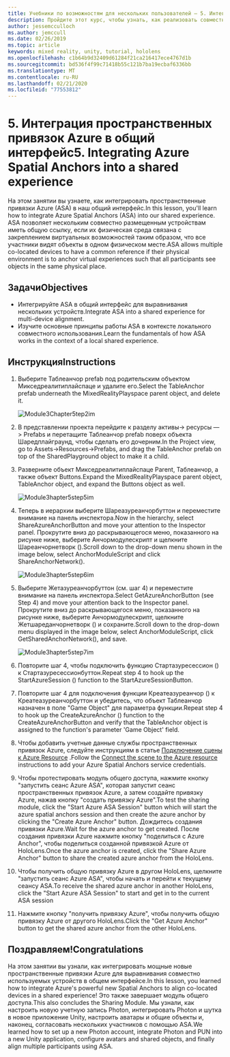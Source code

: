 ```yaml
---
title: Учебники по возможностям для нескольких пользователей — 5. Интеграция пространственных привязок Azure в общий интерфейс
description: Пройдите этот курс, чтобы узнать, как реализовать совместное использование нескольких пользователей в приложении HoloLens 2.
author: jessemcculloch
ms.author: jemccull
ms.date: 02/26/2019
ms.topic: article
keywords: mixed reality, unity, tutorial, hololens
ms.openlocfilehash: c1b64b9d32409d61284f21ca216417ece4767d1b
ms.sourcegitcommit: bd536f4f99c71418b55c121b7ba19ecbaf6336bb
ms.translationtype: MT
ms.contentlocale: ru-RU
ms.lasthandoff: 02/21/2020
ms.locfileid: "77553812"
---
```

# <a name="5-integrating-azure-spatial-anchors-into-a-shared-experience"></a><span data-ttu-id="2424e-105">5. Интеграция пространственных привязок Azure в общий интерфейс</span><span class="sxs-lookup"><span data-stu-id="2424e-105">5. Integrating Azure Spatial Anchors into a shared experience</span></span>

<span data-ttu-id="2424e-106">На этом занятии вы узнаете, как интегрировать пространственные привязки Azure (ASA) в наш общий интерфейс.</span><span class="sxs-lookup"><span data-stu-id="2424e-106">In this lesson, you'll learn how to integrate Azure Spatial Anchors (ASA) into our shared experience.</span></span> <span data-ttu-id="2424e-107">ASA позволяет нескольким совместно размещенным устройствам иметь общую ссылку, если их физическая среда связана с закреплением виртуальных возможностей таким образом, что все участники видят объекты в одном физическом месте.</span><span class="sxs-lookup"><span data-stu-id="2424e-107">ASA allows multiple co-located devices to have a common reference if their physical environment is to anchor virtual experiences such that all participants see objects in the same physical place.</span></span>

## <a name="objectives"></a><span data-ttu-id="2424e-108">Задачи</span><span class="sxs-lookup"><span data-stu-id="2424e-108">Objectives</span></span>

* <span data-ttu-id="2424e-109">Интегрируйте ASA в общий интерфейс для выравнивания нескольких устройств.</span><span class="sxs-lookup"><span data-stu-id="2424e-109">Integrate ASA into a shared experience for multi-device alignment.</span></span>
* <span data-ttu-id="2424e-110">Изучите основные принципы работы ASA в контексте локального совместного использования.</span><span class="sxs-lookup"><span data-stu-id="2424e-110">Learn the fundamentals of how ASA works in the context of a local shared experience.</span></span>

## <a name="instructions"></a><span data-ttu-id="2424e-111">Инструкция</span><span class="sxs-lookup"><span data-stu-id="2424e-111">Instructions</span></span>

1. <span data-ttu-id="2424e-112">Выберите Таблеанчор prefab под родительским объектом Микседреалитиплайспаце и удалите его.</span><span class="sxs-lookup"><span data-stu-id="2424e-112">Select the TableAnchor prefab underneath the MixedRealityPlayspace parent object, and delete it.</span></span>

    ![Module3Chapter5tep2im](images/module3chapter5step2im.PNG)

2. <span data-ttu-id="2424e-114">В представлении проекта перейдите к разделу активы-> ресурсы — > Prefabs и перетащите Таблеанчор prefab поверх объекта Шаредплайграунд, чтобы сделать его дочерним.</span><span class="sxs-lookup"><span data-stu-id="2424e-114">In the Project view, go to Assets->Resources->Prefabs, and drag the TableAnchor prefab on top of the SharedPlayground object to make it a child.</span></span>

3. <span data-ttu-id="2424e-115">Разверните объект Микседреалитиплайспаце Parent, Таблеанчор, а также объект Buttons.</span><span class="sxs-lookup"><span data-stu-id="2424e-115">Expand the MixedRealityPlayspace parent object, TableAnchor object, and expand the Buttons object as well.</span></span>

    ![Module3hapter5step5im](images/module3chapter5step5im.PNG)

4. <span data-ttu-id="2424e-117">Теперь в иерархии выберите Шареазуреанчорбуттон и переместите внимание на панель инспектора.</span><span class="sxs-lookup"><span data-stu-id="2424e-117">Now in the hierarchy, select ShareAzureAnchorButton and move your attention to the Inspector panel.</span></span> <span data-ttu-id="2424e-118">Прокрутите вниз до раскрывающегося меню, показанного на рисунке ниже, выберите Анчормодулескрипт и щелкните Шареанчорнетворк ().</span><span class="sxs-lookup"><span data-stu-id="2424e-118">Scroll down to the drop-down menu shown in the image below, select AnchorModuleScript and click ShareAnchorNetwork().</span></span>

    ![Module3hapter5step6im](images/module3chapter5step6im.PNG)

5. <span data-ttu-id="2424e-120">Выберите Жетазуреанчорбуттон (см. шаг 4) и переместите внимание на панель инспектора.</span><span class="sxs-lookup"><span data-stu-id="2424e-120">Select GetAzureAnchorButton (see Step 4) and move your attention back to the Inspector panel.</span></span> <span data-ttu-id="2424e-121">Прокрутите вниз до раскрывающегося меню, показанного на рисунке ниже, выберите Анчормодулескрипт, щелкните Жетшареданчорнетворк () и сохраните.</span><span class="sxs-lookup"><span data-stu-id="2424e-121">Scroll down to the drop-down menu displayed in the image below, select AnchorModuleScript, click GetSharedAnchorNetwork(), and save.</span></span>

    ![Module3hapter5step7im](images/module3chapter5step7im.PNG)

6. <span data-ttu-id="2424e-123">Повторите шаг 4, чтобы подключить функцию Стартазуресессион () к Стартазуресессионбуттон.</span><span class="sxs-lookup"><span data-stu-id="2424e-123">Repeat step 4 to hook up the StartAzureSession () function to the StartAzureSessionButton.</span></span>

7. <span data-ttu-id="2424e-124">Повторите шаг 4 для подключения функции Креатеазуреанчор () к Креатеазуреанчорбуттон и убедитесь, что объект Таблеанчор назначен в поле "Game Object" для параметра функции.</span><span class="sxs-lookup"><span data-stu-id="2424e-124">Repeat step 4 to hook up the CreateAzureAnchor () function to the CreateAzureAnchorButton and verify that the TableAnchor object is assigned to the function's parameter 'Game Object' field.</span></span>

8. <span data-ttu-id="2424e-125">Чтобы добавить учетные данные службы пространственных привязок Azure, следуйте инструкциям в статье [Подключение сцены к Azure Resource](mrlearning-asa-ch1.md#4-connect-the-scene-to-the-azure-resource) .</span><span class="sxs-lookup"><span data-stu-id="2424e-125">Follow the [Connect the scene to the Azure resource](mrlearning-asa-ch1.md#4-connect-the-scene-to-the-azure-resource) instructions to add your Azure Spatial Anchors service credentials.</span></span>

9. <span data-ttu-id="2424e-126">Чтобы протестировать модуль общего доступа, нажмите кнопку "запустить сеанс Azure ASA", которая запустит сеанс пространственных привязок Azure, а затем создайте привязку Azure, нажав кнопку "создать привязку Azure".</span><span class="sxs-lookup"><span data-stu-id="2424e-126">To test the sharing module, click the "Start Azure ASA Session" button which will start the azure spatial anchors session and then create the azure anchor by clicking the "Create Azure Anchor" button.</span></span> <span data-ttu-id="2424e-127">Дождитесь создания привязки Azure.</span><span class="sxs-lookup"><span data-stu-id="2424e-127">Wait for the azure anchor to get created.</span></span> <span data-ttu-id="2424e-128">После создания привязки Azure нажмите кнопку "поделиться с Azure Anchor", чтобы поделиться созданной привязкой Azure от HoloLens.</span><span class="sxs-lookup"><span data-stu-id="2424e-128">Once the azure anchor is created, click the "Share Azure Anchor" button to share the created azure anchor from the HoloLens.</span></span>

10. <span data-ttu-id="2424e-129">Чтобы получить общую привязку Azure в другом HoloLens, щелкните "запустить сеанс Azure ASA", чтобы начать и перейти к текущему сеансу ASA.</span><span class="sxs-lookup"><span data-stu-id="2424e-129">To receive the shared azure anchor in another HoloLens, click the "Start Azure ASA Session" to start and get in to the current ASA session</span></span>

11. <span data-ttu-id="2424e-130">Нажмите кнопку "получить привязку Azure", чтобы получить общую привязку Azure от другого HoloLens.</span><span class="sxs-lookup"><span data-stu-id="2424e-130">Click the "Get Azure Anchor" button to get the shared azure anchor from the other HoloLens.</span></span>

## <a name="congratulations"></a><span data-ttu-id="2424e-131">Поздравляем!</span><span class="sxs-lookup"><span data-stu-id="2424e-131">Congratulations</span></span>

<span data-ttu-id="2424e-132">На этом занятии вы узнали, как интегрировать мощные новые пространственные привязки Azure для выравнивания совместно используемых устройств в общем интерфейсе.</span><span class="sxs-lookup"><span data-stu-id="2424e-132">In this lesson, you learned how to integrate Azure's powerful new Spatial Anchors to align co-located devices in a shared experience!</span></span> <span data-ttu-id="2424e-133">Это также завершает модуль общего доступа.</span><span class="sxs-lookup"><span data-stu-id="2424e-133">This also concludes the Sharing Module.</span></span> <span data-ttu-id="2424e-134">Мы узнали, как настроить новую учетную запись Photon, интегрировать Photon и шутка в новое приложение Unity, настроить аватары и общие объекты и, наконец, согласовать нескольких участников с помощью ASA.</span><span class="sxs-lookup"><span data-stu-id="2424e-134">We learned how to set up a new Photon account, integrate Photon and PUN into a new Unity application, configure avatars and shared objects, and finally align multiple participants using ASA.</span></span>
